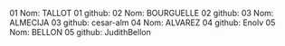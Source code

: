 01 Nom: TALLOT
01 github:
02 Nom: BOURGUELLE
02 github:
03 Nom: ALMECIJA
03 github: cesar-alm
04 Nom: ALVAREZ
04 github: Enolv
05 Nom: BELLON
05 github: JudithBellon